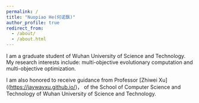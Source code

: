 ```yaml
---
permalink: /
title: "Nuopiao He(何诺飘)"
author_profile: true
redirect_from: 
  - /about/
  - /about.html
---
```


I am a graduate student of Wuhan University of Science and Technology. My research interests include: multi-objective evolutionary computation and multi-objective optimization.

I am also honored to receive guidance from Professor [Zhiwei Xu]((https://jaywayxu.github.io/)， of the School of Computer Science and Technology of Wuhan University of Science and Technology.

